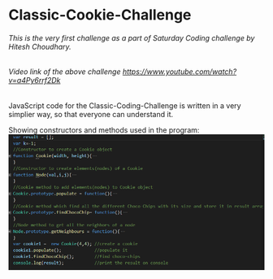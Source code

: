 # Classic-Cookie-Challenge
###### This is the very first challenge as a part of Saturday Coding challenge by Hitesh Choudhary.

###### Video link of the above challenge https://www.youtube.com/watch?v=a4Py6rrf2Dk

JavaScript code for the Classic-Coding-Challenge is written in a very simplier way, so that everyone can understand it.

Showing constructors and methods used in the program:
![alt text](https://github.com/gilann/Classic-Cookie-Challenge/blob/gh-pages/CookieChallenge.PNG "Basic block of program")



